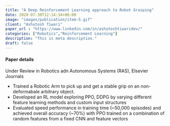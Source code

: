 ```yaml
---
title: "A Deep Reinforcement Learning approach to Robot Grasping"
date: 2020-07-30T12:14:34+06:00
image: "images/publication/item-5.gif"
client: "Ashutosh Tiwari"
paper_url : "https://www.linkedin.com/in/ashutoshtiwaridev/"
categories: ["Robotics","Reinforcement Learning"]
description: "This is meta description."
draft: false
---
```


#### Paper details
Under Review in Robotics adn Autonomous Systems (RAS), Elsevier Journals

- Trained a Robotic Arm to pick up and get a stable grip on an non-deformabale arbitrary object.
- Developed an RL model exploring PPO, DDPG by varying different feature learning methods and custom input structures
- Evaluated speed performance in training time (~50,000 episodes) and achieved overall accuracy (~70%) with PPO trained on a
combination of random features from a fixed CNN and feature vectors
